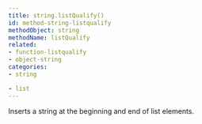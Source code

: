 ```yaml
---
title: string.listQualify()
id: method-string-listqualify
methodObject: string
methodName: listQualify
related:
- function-listqualify
- object-string
categories:
- string

- list
---
```


Inserts a string at the beginning and end of list elements.
